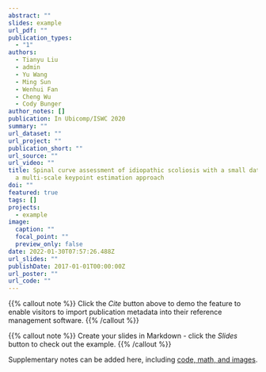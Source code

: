 ```yaml
---
abstract: ""
slides: example
url_pdf: ""
publication_types:
  - "1"
authors:
  - Tianyu Liu
  - admin
  - Yu Wang
  - Ming Sun
  - Wenhui Fan
  - Cheng Wu
  - Cody Bunger
author_notes: []
publication: In Ubicomp/ISWC 2020
summary: ""
url_dataset: ""
url_project: ""
publication_short: ""
url_source: ""
url_video: ""
title: Spinal curve assessment of idiopathic scoliosis with a small dataset via
  a multi-scale keypoint estimation approach
doi: ""
featured: true
tags: []
projects:
  - example
image:
  caption: ""
  focal_point: ""
  preview_only: false
date: 2022-01-30T07:57:26.488Z
url_slides: ""
publishDate: 2017-01-01T00:00:00Z
url_poster: ""
url_code: ""
---
```


{{% callout note %}}
Click the *Cite* button above to demo the feature to enable visitors to import publication metadata into their reference management software.
{{% /callout %}}

{{% callout note %}}
Create your slides in Markdown - click the *Slides* button to check out the example.
{{% /callout %}}

Supplementary notes can be added here, including [code, math, and images](https://wowchemy.com/docs/writing-markdown-latex/).
